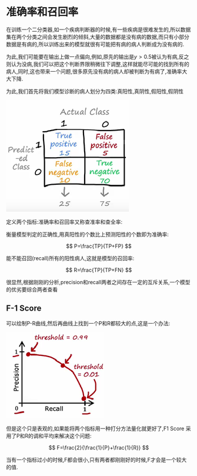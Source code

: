 # 准确率和召回率

在训练一个二分类器,如一个疾病判断器的时候,有一些疾病是很难发生的,所以数据集在两个分类之间会发生剧烈的倾斜,大量的数据都是没有病的数据,而只有小部分数据是有病的,所以训练出来的模型就很有可能把有病的病人判断成为没有病的.

为此,我们可能要在输出上做一点偏向,例如,原先的输出是$y>0.5$被认为有病,反之则认为没病,我们可以把这个判断界限稍微往下调整,这样就能尽可能的找到所有的病人,同时,这也带来一个问题,很多原先没有病的病人却被判断为有病了,准确率大大下降.

为此,我们首先将我们模型诊断的病人划分为四类:真阳性,真阴性,假阳性,假阴性

![alt text](image-16.png)

定义两个指标:准确率和召回率又称查准率和查全率:

衡量模型判定的正确性,用真阳性的个数比上预测阳性的个数即为准确率:

$$
P=\frac{TP}{TP+FP}
$$

能不能召回(recall)所有的阳性病人,这就是模型的召回率:

$$
R=\frac{TP}{TP+FN}
$$

很显然,根据刚刚的分析,precision和recall两者之间存在一定的互斥关系,一个模型的优劣要综合两者查看

## F-1 Score

可以绘制P-R曲线,然后再曲线上找到一个P和R都较大的点,这是一个办法:

![alt text](image-17.png)

但是这个只是表观的,如果能将两个指标用一种打分方法量化就更好了,F1 Score 采用了P和R的调和平均来解决这个问题:

$$
F=\frac{2}{\frac{1}{P}+\frac{1}{R}}
$$

当有一个指标过小的时候,F都会很小,只有两者都刚刚好的时候,F才会是一个较大的值.

